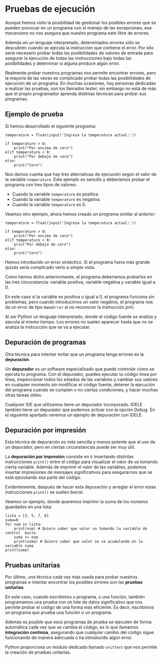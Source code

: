 # Pruebas de ejecución

Aunque hemos visto la posibilidad de gestionar los posibles errores que se pueden provocar en un programa con el manejo de las excepciones, ese mecanismo no nos asegura que nuestro programa este libre de errores.

Además en un lenguaje interpretado, determinados errores sólo se descubren cuando se ejecuta la instrucción que contiene el error. Por ello sería necesario probar todas las posibilidades de valores de entrada para asegurar la ejecución de todas las instrucciones bajo todas las posibilidades y determinar si alguna produce algún error.

Realmente probar nuestros programas nos permite encontrar errores, pero la mayoría de las veces es complicado probar todas las posibilidades de ejecución de un programa. En muchas ocasiones, hay personas dedicadas a realizar las pruebas, son los llamados tester, sin embargo no está de más que el propio programador aprenda distintas técnicas para probar sus programas.

## Ejemplo de prueba

Si hemos desarrollado el siguiente programa:

```
temperature = float(input('Ingresa la temperatura actual:'))

if temperature > 0:
    print("Por encima de cero")
elif temperature < 0:
    print("Por debajo de cero")
else:
    print("Cero")
```

Nos damos cuenta que hay tres alternativas de ejecución según el valor de la variable `temperature`. 
Este ejemplo es sencillo y deberíamos probar el programa con tres tipos de valores:

* Cuando la variable `temperature` es positiva.
* Cuando la variable `temperature` es negativa.
* Cuando la variable `temperature` es 0.

Veamos otro ejemplo, ahora hemos creado un programa similar al anterior:

```
temperature = float(input('Ingresa la temperatura actual:'))

if temperature > 0:
    print("Por encima de cero")
elif temperature < 0:
    prin("Por debajo de cero")
else:
    print("Cero")
```

Hemos introducido un error sintáctico. Si el programa fuera más grande quizás sería complicado verlo a simple vista.

Como hemos dicho anteriormente, el programa deberíamos probarlos en las tres circunstancia: variable positiva, variable negativa y variable igual a 0.

En este caso si la variable es positiva o igual a 0, el programa funciona sin problemas, pero cuando introducimos un valor negativo, el programa nos da un error de tipo `NameError` al no reconocer la instrucción *prin*.

Al ser Python un lenguaje interpretado, donde el código fuente se analiza y ejecuta al mismo tiempo. Los errores no suelen aparecer hasta que no se analiza la instrucción que se va a ejecutar.

## Depuración de programas

Otra técnica para intentar evitar que un programa tenga errores es la **depuración**. 

Un **depurador** es un software especializado que puede controlar cómo se ejecuta tu programa. Con el depurador, puedes ejecutar tu código línea por línea, inspeccionar todos los estados de las variables y cambiar sus valores en cualquier momento sin modificar el código fuente, detener la ejecución del programa cuando se cumplen o no ciertas condiciones, y hacer muchas otras tareas útiles.

Cualquier IDE que utilizamos tiene un depurador incorporado. IDELE también tiene un depurador que podemos activar con la opción *Debug*. En el siguiente apartado veremos un ejemplo de depuración con IDELE.

## Depuración por impresión

Esta técnica de depuración es más sencilla y menos potente que el uso de un depurador, pero en ciertas circunstancias puede ser muy útil.

La **depuración por impresión** consiste en ir insertando distintas instrucciones `print()` entre el código para visualizar el valor de va tomando cierta variable. Además de imprimir el valor de las variables, podemos insertar impresiones de mensajes significativos para asegurarnos que se está ejecutando esa parte del código.

Evidentemente, después de hacer esta depuración y arreglar el error estas instrucciones `print()` se suelen borrar.

Veamos un ejemplo, donde queremos imprimir la suma de los números guardados en una lista:

```
lista = [3, 5, 7, 8]
suma=0
for num in lista:
    print(num) # Quiero saber que valor va tomando la variable de control  bucle
    suma += num
    print(suma) # Quiero saber que valor se va acumulando en la variable suma
print(suma)
```

## Pruebas unitarias

Por último, una técnica cada vez más usada para probar nuestros programas e intentar encontrar los posibles errores son las **pruebas unitarias**.

En este caso, cuando escribimos u programa, o una función, también programamos una prueba con un lote de datos significativo que nos permite probar el código de una forma más eficiente. Es decir, escribimos un programa que prueba una función o un programa.

Además es posible que esos programas de prueba se ejecuten de forma automática cada vez que se cambia el código, es lo que llamamos **integración continúa**, asegurando que cualquier cambio del código sigue funcionando de manera adecuada o ha introducido algún error.

Python proporciona un módulo dedicado llamado `unittest` que nos permite la creación de pruebas unitarias.
